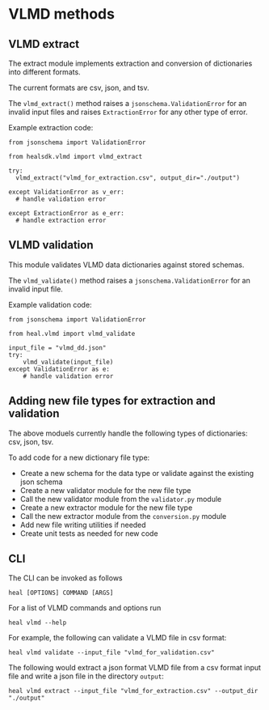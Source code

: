 # VLMD methods

## VLMD extract

The extract module implements extraction and conversion of dictionaries into different formats.

The current formats are csv, json, and tsv.

The `vlmd_extract()` method raises a `jsonschema.ValidationError` for an invalid input files and raises
`ExtractionError` for any other type of error.

Example extraction code:

```
from jsonschema import ValidationError

from healsdk.vlmd import vlmd_extract

try:
  vlmd_extract("vlmd_for_extraction.csv", output_dir="./output")

except ValidationError as v_err:
  # handle validation error

except ExtractionError as e_err:
  # handle extraction error
```

## VLMD validation

This module validates VLMD data dictionaries against stored schemas.

The `vlmd_validate()` method raises a `jsonschema.ValidationError` for an invalid input file.

Example validation code:

```
from jsonschema import ValidationError

from heal.vlmd import vlmd_validate

input_file = "vlmd_dd.json"
try:
    vlmd_validate(input_file)
except ValidationError as e:
    # handle validation error

```

## Adding new file types for extraction and validation

The above moduels currently handle the following types of dictionaries: csv, json, tsv.

To add code for a new dictionary file type:

* Create a new schema for the data type or validate against the existing json schema
* Create a new validator module for the new file type
* Call the new validator module from the `validator.py` module
* Create a new extractor module for the new file type
* Call the new extractor module from the `conversion.py` module
* Add new file writing utilities if needed
* Create unit tests as needed for new code


## CLI

The CLI can be invoked as follows

`heal [OPTIONS] COMMAND [ARGS]`

For a list of VLMD commands and options run

`heal vlmd --help`

For example, the following can validate a VLMD file in csv format:

`heal vlmd validate --input_file "vlmd_for_validation.csv"`

The following would extract a json format VLMD file from a csv format input file and
write a json file in the directory `output`:

`heal vlmd extract --input_file "vlmd_for_extraction.csv" --output_dir "./output"`
